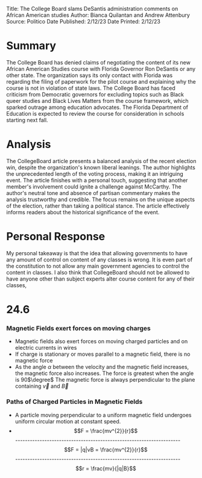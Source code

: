Title: The College Board slams DeSantis administration comments on African American studies
Author: Bianca Quilantan and Andrew Attenbury
Source: Politico
Date Published: 2/12/23
Date Printed: 2/12/23

# Summary

The College Board has denied claims of negotiating the content of its new African American Studies course with Florida Governor Ron DeSantis or any other state. The organization says its only contact with Florida was regarding the filing of paperwork for the pilot course and explaining why the course is not in violation of state laws. The College Board has faced criticism from Democratic governors for excluding topics such as Black queer studies and Black Lives Matters from the course framework, which sparked outrage among education advocates. The Florida Department of Education is expected to review the course for consideration in schools starting next fall.
# Analysis

The CollegeBoard article presents a balanced analysis of the recent election win, despite the organization's known liberal leanings. The author highlights the unprecedented length of the voting process, making it an intriguing event. The article finishes with a personal touch, suggesting that another member's involvement could ignite a challenge against McCarthy. The author's neutral tone and absence of partisan commentary makes the analysis trustworthy and credible. The focus remains on the unique aspects of the election, rather than taking a political stance. The article effectively informs readers about the historical significance of the event.

# Personal Response
My personal takeaway is that the idea that allowing governments to have any amount of control on content of any classes is wrong. It is even part of the constitution to not allow any main government agencies to control the content in classes. I also think that CollegeBoard should not be allowed to have anyone other than subject experts alter course content for  any of their classes, 



# 24.6
### Magnetic Fields exert forces on moving charges
- Magnetic fields also exert forces on moving charged particles and on electric currents in wires
- If charge is stationary or moves parallel to a magnetic field, there is no magnetic force
- As the angle $\alpha$ between the velocity and the magnetic field increases, the magnetic force also increases. The force is greatest when the angle is 90$\degree$ The magnetic force is always perpendicular to the plane containing $\overrightarrow{v}$ and $\overrightarrow{B}$

### Paths of Charged Particles in Magnetic Fields
- A particle moving perpendicular to a uniform magnetic field undergoes uniform circular motion at constant speed.
- $$F = \frac{mv^{2}}{r}$$--------------------------------------------------------------------$$F = |q|vB = \frac{mv^{2}}{r}$$--------------------------------------------------------------------$$r = \frac{mv}{|q|B}$$